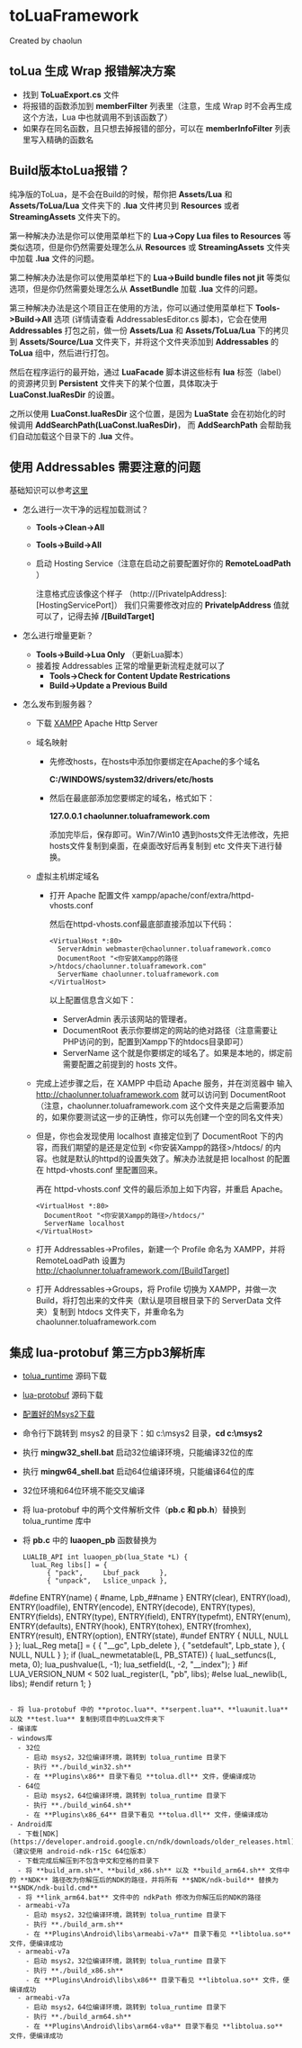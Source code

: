 # toLuaFramework

Created by chaolun

toLua 生成 Wrap 报错解决方案
---

- 找到 **ToLuaExport.cs** 文件
- 将报错的函数添加到 **memberFilter** 列表里（注意，生成 Wrap 时不会再生成这个方法，Lua 中也就调用不到该函数了）
- 如果存在同名函数，且只想去掉报错的部分，可以在 **memberInfoFilter** 列表里写入精确的函数名

Build版本toLua报错？
---

纯净版的ToLua，是不会在Build的时候，帮你把 **Assets/Lua** 和 **Assets/ToLua/Lua** 文件夹下的 **.lua** 文件拷贝到 **Resources** 或者 **StreamingAssets** 文件夹下的。

第一种解决办法是你可以使用菜单栏下的 **Lua->Copy Lua files to Resources** 等类似选项，但是你仍然需要处理怎么从 **Resources** 或 **StreamingAssets** 文件夹中加载 **.lua** 文件的问题。

第二种解决办法是你可以使用菜单栏下的 **Lua->Build bundle files not jit** 等类似选项，但是你仍然需要处理怎么从 **AssetBundle** 加载 **.lua** 文件的问题。

第三种解决办法是这个项目正在使用的方法，你可以通过使用菜单栏下 **Tools->Build->All** 选项 (详情请查看 AddressablesEditor.cs 脚本)，它会在使用 **Addressables** 打包之前，做一份 **Assets/Lua** 和 **Assets/ToLua/Lua** 下的拷贝到 **Assets/Source/Lua** 文件夹下，并将这个文件夹添加到 **Addressables** 的 **ToLua** 组中，然后进行打包。

然后在程序运行的最开始，通过 **LuaFacade** 脚本讲这些标有 **lua** 标签（label）的资源拷贝到 **Persistent** 文件夹下的某个位置，具体取决于 **LuaConst.luaResDir** 的设置。

之所以使用 **LuaConst.luaResDir** 这个位置，是因为 **LuaState** 会在初始化的时候调用 **AddSearchPath(LuaConst.luaResDir)**， 而 **AddSearchPath** 会帮助我们自动加载这个目录下的 **.lua** 文件。

使用 Addressables 需要注意的问题
---

基础知识可以参考[这里](https://github.com/chaolunner/xLuaFramework/wiki/Addressable)

- 怎么进行一次干净的远程加载测试？
  - **Tools->Clean->All**
  - **Tools->Build->All**
  - 启动 Hosting Service（注意在启动之前要配置好你的 **RemoteLoadPath** ）

    注意格式应该像这个样子 （http://[PrivateIpAddress]:[HostingServicePort]） 我们只需要修改对应的 **PrivateIpAddress** 值就可以了，记得去掉 **/[BuildTarget]**

- 怎么进行增量更新？
  - **Tools->Build->Lua Only** （更新Lua脚本）
  - 接着按 Addressables 正常的增量更新流程走就可以了
    - **Tools->Check for Content Update Restrications**
    - **Build->Update a Previous Build**

- 怎么发布到服务器？
  - 下载 [XAMPP](https://www.apachefriends.org/download.html) Apache Http Server
  - 域名映射
    - 先修改hosts，在hosts中添加你要绑定在Apache的多个域名

      **C:/WINDOWS/system32/drivers/etc/hosts**

    - 然后在最底部添加您要绑定的域名，格式如下：

      **127.0.0.1 chaolunner.toluaframework.com**

      添加完毕后，保存即可。Win7/Win10 遇到hosts文件无法修改，先把hosts文件复制到桌面，在桌面改好后再复制到 etc 文件夹下进行替换。
  - 虚拟主机绑定域名
    - 打开 Apache 配置文件 xampp/apache/conf/extra/httpd-vhosts.conf

      然后在httpd-vhosts.conf最底部直接添加以下代码：

      ```
      <VirtualHost *:80>
        ServerAdmin webmaster@chaolunner.toluaframework.comco
        DocumentRoot "<你安装Xampp的路径>/htdocs/chaolunner.toluaframework.com"
        ServerName chaolunner.toluaframework.com
      </VirtualHost>
      ```

      以上配置信息含义如下：

      - ServerAdmin 表示该网站的管理者。
      - DocumentRoot 表示你要绑定的网站的绝对路径（注意需要让PHP访问的到，配置到Xampp下的htdocs目录即可）
      - ServerName 这个就是你要绑定的域名了。如果是本地的，绑定前需要配置之前提到的 hosts 文件。
      
  - 完成上述步骤之后，在 XAMPP 中启动 Apache 服务，并在浏览器中 输入 http://chaolunner.toluaframework.com 就可以访问到 DocumentRoot （注意，chaolunner.toluaframework.com 这个文件夹是之后需要添加的，如果你要测试这一步的正确性，你可以先创建一个空的同名文件夹）
  - 但是，你也会发现使用 localhost 直接定位到了 DocumentRoot 下的内容，而我们期望的是还是定位到 <你安装Xampp的路径>/htdocs/ 的内容。也就是默认的httpd的设置失效了。解决办法就是把 localhost 的配置在 httpd-vhosts.conf 里配置回来。

    再在 httpd-vhosts.conf 文件的最后添加上如下内容，并重启 Apache。

    ```
    <VirtualHost *:80>
      DocumentRoot "<你安装Xampp的路径>/htdocs/"
      ServerName localhost
    </VirtualHost>
    ```

  - 打开 Addressables->Profiles，新建一个 Profile 命名为 XAMPP，并将 RemoteLoadPath 设置为 http://chaolunner.toluaframework.com/[BuildTarget]
  - 打开 Addressables->Groups，将 Profile 切换为 XAMPP，并做一次 Build，将打包出来的文件夹（默认是项目根目录下的 ServerData 文件夹）复制到 htdocs 文件夹下，并重命名为 chaolunner.toluaframework.com

集成 lua-protobuf 第三方pb3解析库
---

- [tolua_runtime](https://github.com/topameng/tolua_runtime) 源码下载
- [lua-protobuf](https://github.com/starwing/lua-protobuf) 源码下载
- [配置好的Msys2下载](https://pan.baidu.com/s/1c2JzvDQ)
- 命令行下跳转到 msys2 的目录下：如 c:\msys2 目录，**cd c:\msys2**
- 执行 **mingw32_shell.bat** 启动32位编译环境，只能编译32位的库
- 执行 **mingw64_shell.bat** 启动64位编译环境，只能编译64位的库
- 32位环境和64位环境不能交叉编译
- 将 lua-protobuf 中的两个文件解析文件（**pb.c 和 pb.h**）替换到 tolua_runtime 库中
- 将 **pb.c** 中的 **luaopen_pb** 函数替换为

  ```
  LUALIB_API int luaopen_pb(lua_State *L) {
    luaL_Reg libs[] = {
        { "pack",     Lbuf_pack     },
        { "unpack",   Lslice_unpack },
#define ENTRY(name) { #name, Lpb_##name }
        ENTRY(clear),
        ENTRY(load),
        ENTRY(loadfile),
        ENTRY(encode),
        ENTRY(decode),
        ENTRY(types),
        ENTRY(fields),
        ENTRY(type),
        ENTRY(field),
        ENTRY(typefmt),
        ENTRY(enum),
        ENTRY(defaults),
        ENTRY(hook),
        ENTRY(tohex),
        ENTRY(fromhex),
        ENTRY(result),
        ENTRY(option),
        ENTRY(state),
#undef  ENTRY
        { NULL, NULL }
    };
    luaL_Reg meta[] = {
        { "__gc", Lpb_delete },
        { "setdefault", Lpb_state },
        { NULL, NULL }
    };
    if (luaL_newmetatable(L, PB_STATE)) {
        luaL_setfuncs(L, meta, 0);
        lua_pushvalue(L, -1);
        lua_setfield(L, -2, "__index");
    }
    #if LUA_VERSION_NUM < 502
    luaL_register(L, "pb", libs);
    #else
    luaL_newlib(L, libs);
    #endif
    return 1;
  }
  ```

- 将 lua-protobuf 中的 **protoc.lua**、**serpent.lua**、**luaunit.lua** 以及 **test.lua** 复制到项目中的Lua文件夹下
- 编译库
  - windows库
    - 32位
      - 启动 msys2，32位编译环境，跳转到 tolua_runtime 目录下
      - 执行 **./build_win32.sh**
      - 在 **Plugins\x86** 目录下看见 **tolua.dll** 文件，便编译成功
    - 64位
      - 启动 msys2，64位编译环境，跳转到 tolua_runtime 目录下
      - 执行 **./build_win64.sh**
      - 在 **Plugins\x86_64** 目录下看见 **tolua.dll** 文件，便编译成功
  - Android库
    - 下载[NDK](https://developer.android.google.cn/ndk/downloads/older_releases.html)（建议使用 android-ndk-r15c 64位版本）
    - 下载完成后解压到不包含中文和空格的目录下
    - 将 **build_arm.sh**、**build_x86.sh** 以及 **build_arm64.sh** 文件中的 **NDK** 路径改为你解压后的NDK的路径，并将所有 **$NDK/ndk-build** 替换为 **$NDK/ndk-build.cmd**
    - 将 **link_arm64.bat** 文件中的 ndkPath 修改为你解压后的NDK的路径
    - armeabi-v7a
      - 启动 msys2，32位编译环境，跳转到 tolua_runtime 目录下
      - 执行 **./build_arm.sh**
      - 在 **Plugins\Android\libs\armeabi-v7a** 目录下看见 **libtolua.so** 文件，便编译成功
    - armeabi-v7a
      - 启动 msys2，32位编译环境，跳转到 tolua_runtime 目录下
      - 执行 **./build_x86.sh**
      - 在 **Plugins\Android\libs\x86** 目录下看见 **libtolua.so** 文件，便编译成功
    - armeabi-v7a
      - 启动 msys2，64位编译环境，跳转到 tolua_runtime 目录下
      - 执行 **./build_arm64.sh**
      - 在 **Plugins\Android\libs\arm64-v8a** 目录下看见 **libtolua.so** 文件，便编译成功

